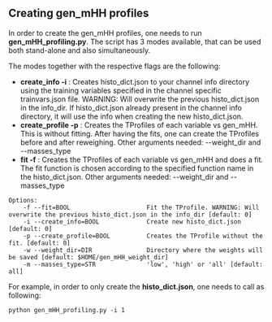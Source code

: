 ## Creating gen_mHH profiles

In order to create the gen_mHH profiles, one needs to run **gen_mHH_profiling.py**.
The script has 3 modes available, that can be used both stand-alone and also simultaneously.

The modes together with the respective flags are the following:
* **create_info -i** : Creates histo_dict.json to your channel info directory using the training variables specified in the channel specific trainvars.json file. WARNING: Will overwrite the previous histo_dict.json in the info_dir. If histo_dict.json already present in the channel info directory, it will use the info when creating the new histo_dict.json.
* **create_profile -p** : Creates the TProfiles of each variable vs gen_mHH. This is without fitting. After having the fits, one can create the TProfiles before and after reweighing. Other arguments needed: --weight_dir and --masses_type
* **fit -f** : Creates the TProfiles of each variable vs gen_mHH and does a fit. The fit function is chosen according to the specified function name in the histo_dict.json. Other arguments needed: --weight_dir and --masses_type


````console
Options:
    -f --fit=BOOL                     Fit the TProfile. WARNING: Will overwrite the previous histo_dict.json in the info_dir [default: 0]
    -i --create_info=BOOL             Create new histo_dict.json [default: 0]
    -p --create_profile=BOOL          Creates the TProfile without the fit. [default: 0]
    -w --weight_dir=DIR               Directory where the weights will be saved [default: $HOME/gen_mHH_weight_dir]
    -m --masses_type=STR              'low', 'high' or 'all' [default: all]
````

For example, in order to only create the **histo_dict.json**, one needs to call as following:
````console
python gen_mHH_profiling.py -i 1
````